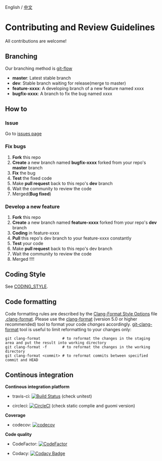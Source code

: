 English / [中文](docs/CONTRIBUTING_CN.md)

# Contributing and Review Guidelines

All contributions are welcome! 

## Branching

Our branching method is [git-flow](https://jeffkreeftmeijer.com/git-flow/)

- **master**: Latest stable branch
- **dev**: Stable branch waiting for release(merge to master)
- **feature-xxxx**: A developing branch of a new feature named xxxx
- **bugfix-xxxx**: A branch to fix the bug named xxxx

## How to

### Issue

Go to [issues page](https://github.com/FISCO-BCOS/lab-bcos/issues)

### Fix bugs

1. **Fork** this repo
2. **Create** a new branch named **bugfix-xxxx** forked from your repo's **master** branch
3. **Fix** the bug
4. **Test** the fixed code
5. Make **pull request** back to this repo's **dev** branch 
6. Wait the community to review the code
7. Merged(**Bug fixed**)

### Develop a new feature

1. **Fork** this repo
2. **Create** a new branch named **feature-xxxx** forked from your repo's **dev** branch
3. **Coding** in feature-xxxx
4. **Pull** this repo's dev branch to your feature-xxxx constantly
5. **Test** your code
6. Make **pull request** back to this repo's dev branch
7. Wait the community to review the code
8. Merged !!!!

## Coding Style

See [CODING_STYLE](CODING_STYLE.md).

## Code formatting

Code formatting rules are described by the [Clang-Format Style Options] file [.clang-format].
Please use the [clang-format] (version 5.0 or higher recommended) tool to format your code _changes_ accordingly.
[git-clang-format] tool is useful to limit reformatting to your changes only:

```
git clang-format          # to reformat the changes in the staging area and put the result into working directory
git clang-format -f       # to reformat the changes in the working directory
git clang-format <commit> # to reformat commits between specified commit and HEAD
```

[Clang-Format Style Options]: https://clang.llvm.org/docs/ClangFormatStyleOptions.html
[clang-format]: https://clang.llvm.org/docs/ClangFormat.html
[.clang-format]: .clang-format
[git-clang-format]: https://llvm.org/svn/llvm-project/cfe/trunk/tools/clang-format/git-clang-format


## Continous integration

**Continous integration platform**

* travis-ci: [![Build Status](https://travis-ci.org/FISCO-BCOS/FISCO-BCOS.svg?branch=master)](https://travis-ci.org/FISCO-BCOS/FISCO-BCOS) (check unitest)

* circleci: [![CircleCI](https://circleci.com/gh/FISCO-BCOS/FISCO-BCOS/tree/master.svg?style=svg)](https://circleci.com/gh/FISCO-BCOS/FISCO-BCOS/tree/master) (check static complie and guomi version)

**Coverage**

* codecov:  [![codecov](https://codecov.io/gh/FISCO-BCOS/FISCO-BCOS/branch/master/graph/badge.svg)](https://codecov.io/gh/FISCO-BCOS/FISCO-BCOS)

**Code quality**

* CodeFactor: [![CodeFactor](https://www.codefactor.io/repository/github/fisco-bcos/fisco-bcos/badge)](https://www.codefactor.io/repository/github/fisco-bcos/fisco-bcos)

* Codacy: [![Codacy Badge](https://api.codacy.com/project/badge/Grade/08552871ee104fe299b00bc79f8a12b9)](https://www.codacy.com/app/fisco-dev/lab-bcos?utm_source=github.com&amp;utm_medium=referral&amp;utm_content=FISCO-BCOS/lab-bcos&amp;utm_campaign=Badge_Grade) 

